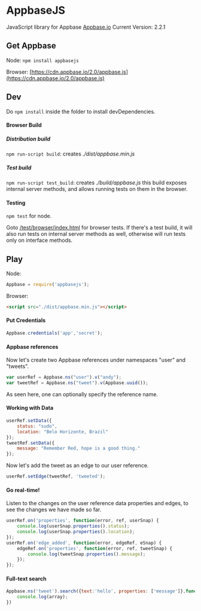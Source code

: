 # AppbaseJS
JavaScript library for Appbase [Appbase.io](http://appbase.io)
Current Version: 2.2.1

## Get Appbase
Node: `npm install appbasejs`

Browser: [https://cdn.appbase.io/2.0/appbase.js](https://cdn.appbase.io/2.0/appbase.js)

## Dev
Do `npm install` inside the folder to install devDependencies.

#### Browser Build

##### Distribution build
`npm run-script build`: creates _./dist/appbase.min.js_


##### Test build
`npm run-script test_build`: creates _./build/appbase.js_ this build exposes internal server methods, and allows running tests on them in the browser.

#### Testing
`npm test` for node.

Goto [/test/browser/index.html](http://sids-aquarius.github.io/appbasejs-compact/test/browser) for browser tests. If there's a test build, it will also run tests on internal server methods as well, otherwise will run tests only on interface methods.

## Play
Node:
```js
Appbase = require('appbasejs');
```

Browser:
```html
<script src="./dist/appbase.min.js"></script>
```

#### Put Credentials
```js
Appbase.credentials('app','secret');
```

#### Appbase references
Now let's create two Appbase references under namespaces "user" and "tweets".

```js
var userRef = Appbase.ns("user").v("andy");
var tweetRef = Appbase.ns("tweet").v(Appbase.uuid());
```

As seen here, one can optionally specify the reference name.

#### Working with Data

```js
userRef.setData({
    status: "sudo",
    location: "Belo Horizonte, Brazil"
});
tweetRef.setData({
    message: "Remember Red, hope is a good thing."
});
```

Now let's add the tweet as an edge to our user reference.

```js
userRef.setEdge(tweetRef, 'tweeted');
```
#### Go real-time! 

Listen to the changes on the user reference data properties and edges, to see the changes we have made so far.

```js
userRef.on('properties', function(error, ref, userSnap) {
    console.log(userSnap.properties().status);
    console.log(userSnap.properties().location);
});
userRef.on('edge_added', function(error, edgeRef, eSnap) {
    edgeRef.on('properties', function(error, ref, tweetSnap) {
        console.log(tweetSnap.properties().message);
    });
});
```

#### Full-text search

```js
Appbase.ns('tweet').search({text:'hello', properties: ['message']},function(err, array) {
    console.log(array);
})
```

